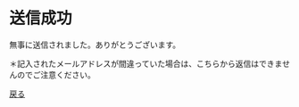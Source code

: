 # 送信成功

無事に送信されました。ありがとうございます。

＊記入されたメールアドレスが間違っていた場合は、こちらから返信はできませんのでご注意ください。

[戻る](./../index.html)
